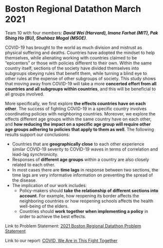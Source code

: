 # Boston Regional Datathon March 2021

Team 10 with four members: ***David Wei (Harvard), Imane Farhat (MIT), Pak Shing Ho (BU), Shahbaz Mogal (MSOE)***.

COVID-19 has brought to the world as much division and mistrust as physical suffering and deaths. Countries have adopted the mindset to help themselves, while alienating working with countries claimed to be “epicenters” or those with policies different to their own. Within the same country itself, sections of the society have divided themselves into subgroups obeying rules that benefit them, while turning a blind eye to other rules at the expense of other subgroups of society. This study shows that moving away from COVID-19 will take a more **concerted effort from all countries and all subgroups within countries**, and this will be beneficial to all groups involved.

More specifically, we first explore **the effects countries have on each other**. The success of fighting COVID-19 in a specific country involves coordinating policies with neighboring countries. Moreover, we explore the effects different age groups within the same country have on each other, and **how reducing the impact on a specific age group will require other age groups adhering to policies that apply to them as well**. The following results support our conclusions:
- Countries that are **geographically close** to each other experience similar COVID-19 severity to COVID-19 waves in terms of correlation and lead-lag synchronicity.
- Responses of **different age groups** within a country are also closely related to each other.
- In most cases there are **time lags** in response between two sections, the time lags are very informative information on preventing the spread of the disease. 
- The implication of our work includes:
  - Policy-makers should **take the relationship of different sections into account**. For example, how reopening its border affects the neighboring countries or how reopening schools affects the health well-being of the elders. 
  - Countries should **work together when implementing a policy** in order to achieve the best effects.

Link to Problem Statement: [2021 Boston Regional Datathon Problem Statement](https://github.com/pakshingho/Boston-Regional-Datathon-2021/blob/main/docs/2021%20Boston%20Regional%20Datathon%20Problem%20Statement.pdf)

Link to our report: [COVID, We Are in This Fight Together](https://github.com/pakshingho/Boston-Regional-Datathon-2021/blob/main/docs/Final_Report.pdf)
